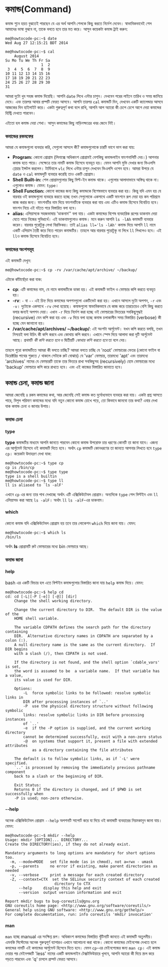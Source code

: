 # কমান্ড(Command) #

কমান্ড শুনে হয়ত বুঝতেই পারছেন যে এর অর্থ আপনি শেলকে কিছু করতে নির্দেশ দেবেন। স্বাভাবিকভাবেই শেল আমাদের ভাষা বুঝবে না, তাকে বলতে হবে তার মত করে। আসুন কয়েকটা কমান্ড ট্রাই করুন:

```
me@howtocode-pc:~$ date
Wed Aug 27 12:15:21 BDT 2014
```

```
me@howtocode-pc:~$ cal
    August 2014       
Su Mo Tu We Th Fr Sa  
                1  2  
 3  4  5  6  7  8  9  
10 11 12 13 14 15 16  
17 18 19 20 21 22 23  
24 25 26 27 28 29 30  
31                    

```

আমরা দুটো খুব সহজ কমান্ড দিয়েছি। আপনি `date` লিখে এন্টার চাপুন। দেখবেন পরের লাইনে তারিখ ও সময় জানিয়ে দেবে। এবং তারপর আবার প্রম্পটি ফেরত আসবে। আপনি তারপর `cal` কমান্ডটি দিন, দেখবেন একটি ক্যালেন্ডার আসবে আজকের দিন হাইলাইট করে। একটা গুরুত্বপূর্ণ কথা বলে রাখি, আপনি আপ অ্যারো কী চেপে চেপে আগে দেয়া কমান্ডের হিস্ট্রি দেখতে পারবেন।

এইতো হল কমান্ড দেয়া শেখা। আসুন কমান্ডের কিছু নাড়িনক্ষত্রের খবর জেনে নিই।

### কমান্ডের রকমফের ###
আমরা যে কমান্ডগুলো ব্যবহার করি, সেগুলো আসলে কী? কমান্ডগুলোকে চারটি ভাগে ভাগ করা যায়:

*  **Program:** কোনো প্রোগ্রাম (লিনাক্সে অধিকাংশ প্রোগ্রামই বেশকিছু কমান্ডলাইন ফাংশনালিটি দেয়।) আপনার কমান্ড হতে পারে। সেক্ষেত্রে তার নামটি কমান্ড হিসেবে ব্যবহৃত হয়। যেমন আপনি মুভি দেখার জন্য ভিএলসি প্লেয়ার ইন্সটল করলেন। টার্মিনালে `vlc` লিখে এন্টার চাপুন দেখবেন ভিএলসি ওপেন হবে। আমরা উপরে যে `date` ও `cal` কমান্ডদুটি ব্যবহার করেছি তাও একটি প্রোগ্রাম।
*  **Shell Built-in:** শেল প্রোগ্রামগুলোর কিছু বিল্ট-ইন কমান্ড থাকে। এগুলোর আলাদাভাবে অস্তিত্ব থাকে না। এগুলোও কমান্ড। যেমন: `type`।
*  **Shell Function:** কোনো কাজের জন্য কিছু কমান্ডকে বিশেষভাবে ব্যবহার করা হয়। কিন্তু যদি এমন হয় যে বারবার ওই কমান্ডগুলো ব্যবহার করতে হচ্ছে তখন সেগুলোকে একসাথে একটি ফাংশনে রূপ দেয়া হয় কম পরিশ্রমে কাজ করার জন্য। ফাংশনটির নাম দিয়ে ফাংশনটিকে ব্যবহার করা যায় এবং এটিও কমান্ড হিসেবে বিবেচিত হবে। ফাংশন নিয়ে এই বইতে পরে বিস্তারিত বলা হবে।
*  **alias:** এলিয়াসকে সহজভাষায় 'ডাকনাম'' বলা যায়। একটা কমান্ডের বিশেষ ব্যবহারিক রূপের ডাকনাম দেয়া যেতে পারে নিজের সুবিধার্থে। এই ডাকনামগুলোও কমান্ড। মনে করুন আপনি `ls -lAh` কমান্ডটি ব্যবহার করেন। বারবার পুরোটুকু লেখা বিরক্তিকর। তাই `alias ll='ls -lAh'` কমান্ড দিয়ে আপনি `ll` নামে একটি এলিয়াস তৈরী করে নিতে পারেন কমান্ডটির। তাহলে আর বারবার পুরোটুকু না লিখে `ll` লিখলেও হবে। এই `ll`ও কমান্ড হিসেবে বিবেচিত হবে।

### কমান্ডের অংশসমূহ ###
 এই কমান্ডটি দেখুন:

```
me@howtocode-pc:~$ cp -rv /var/cache/apt/archive/ ~/backup/
```

এটাকে কাঁটাছেঁড়া করা যাক:
*  **cp**: এটি কমান্ডের নাম, যে নামে কমান্ডটিকে ডাকা হয়। এই কমান্ডটি ফাইল ও ফোল্ডার কপি করতে ব্যবহৃত হয়।
*  **-rv**: `-` বা `--` এই চিহ্ন দিয়ে কমান্ডের অপশনগুলো একটিভেট করা হয়। এখানে আসলে দুটো অপশন, `-r` এবং `-v`। দুটোকে একসাথে `-rv` লেখা হয়েছে। কমান্ডগুলো স্বাভাবিকভাবে যে কাজ করে তারচেয়েও বেশি কিছু করতে বলার জন্যই অপশন দেয়া। এখান `-r` দিয়ে নির্দেশ করা হচ্ছে ওই ফোল্ডারের ভিতরের সবকিছুসুদ্ধই (recursive) যেন কপি করা হয় এবং `-v` দিয়ে বলা হচ্ছে কমান্ড চলাকালীন সময় বিস্তারিত (verbose) কী হচ্ছে যেন জানানো হয়।
*  **/var/cache/apt/archives/ ~/backup/**: এই অংশটা আর্গুমেন্ট। যখন কপি করতে বলছি, তখন নিশ্চয়ই বলা উচিৎ কী কপি করবে এবং কোথায় কপি করবে। এখানে স্পেস দিয়ে আলাদা করা দুটি আর্গুমেন্ট আছে। প্রথমটি *কী কপি করতে হবে* ও দ্বিতীয়টি *কোথায় কপি করতে হবে* তা বলে দেয়।

তাহলে পুরো কমান্ডটিতে আমরা কী বলতে চাচ্ছি? আমরা বলতে চাচ্ছি যে 'root' ফোল্ডারের ভেতর (কোনো ফাইল বা ডিরেক্টরির পাথের শুরুতে `/` থাকলে সেটাকে রুট বোঝায়) যে 'var' ফোল্ডার, তারমধ্যে 'apt' এবং তারমধ্যে 'archives' নামের যে ফোল্ডারটি তাকে তার ভিতরে রাখা সবকিছুসহ (recursively) হোম ফোল্ডারের মধ্যে 'backup' ফোল্ডারে কপি করে রাখতে হবে। এবং এই কাজের বিস্তারিত জানাতে হবে।

## কমান্ড চেনা, কমান্ড জানা ##

আমরা জেনেছি ৪ রকম কমান্ডের কথা, আর জেনেছি সেই কমান্ড কত দুর্বোধ্যভাবে ব্যবহার করা যায়। একটা প্রশ্ন আসতে পারে, বিপুল পরিমাণ কমান্ডের মধ্যে যদি নতুন কোনো কমান্ড চোখে পড়ে, তো কিভাবে জানবো তার কথা? এবার দেখা যাক কমান্ড চেনা ও জানার উপায়।

### কমান্ড চেনা ###

#### type ####

**type** কমান্ডটির মাধ্যমে আপনি জানতে পারবেন কোনো কমান্ড উপরোক্ত চার ধরণের কোনটি তা জানা যাবে। এজন্য এর আর্গুমেন্ট হিসেবে ওই কমান্ডটি দিতে হবে। অর্থাৎ `cp` কমান্ডটি কোনধরণের তা জানতে আপনার লিখতে হবে `type cp`। কয়েকটা উদাহরণ দেখা যাক:

```
me@howtocode-pc:~$ type cp
cp is /bin/cp
me@howtocode-pc:~$ type type
type is a shell builtin
me@howtocode-pc:~$ type ll
ll is aliased to `ls -alF'
```
এখানে `cp` এর জন্য তার পাথ দেখাচ্ছে অর্থাৎ এটি এক্সিকিউটেবল প্রোগ্রাম। অন্যদিকে `type` শেল বিল্টইন এবং `ll` এলিয়াসড করা আছে `ls -alF`। অর্থাৎ `ll` `ls -alF`-এর ডাকনাম।

#### which ####

কোনো কমান্ড যদি এক্সিকিউটেবল প্রোগ্রাম হয় তবে তার লোকেশন `which` দিয়ে জানা যায়। যেমন:

```
me@howtocode-pc:~$ which ls
/bin/ls
```
অর্থাৎ **ls** প্রোগ্রামটি রুট ফোল্ডারের মধ্যে bin ফোল্ডারে আছে।

### কমান্ড জানা ###

#### help ####

bash এর একটি ফিচার হল এতে বিল্টইন কমান্ডগুলোর বিস্তারিত জানা যায় `help` কমান্ড দিয়ে। যেমন:

```
me@howtocode-pc:~$ help cd
cd: cd [-L|[-P [-e]] [-@]] [dir]
    Change the shell working directory.
    
    Change the current directory to DIR.  The default DIR is the value of the
    HOME shell variable.
    
    The variable CDPATH defines the search path for the directory containing
    DIR.  Alternative directory names in CDPATH are separated by a colon (:).
    A null directory name is the same as the current directory.  If DIR begins
    with a slash (/), then CDPATH is not used.
    
    If the directory is not found, and the shell option `cdable_vars' is set,
    the word is assumed to be  a variable name.  If that variable has a value,
    its value is used for DIR.
    
    Options:
        -L	force symbolic links to be followed: resolve symbolic links in
    	DIR after processing instances of `..'
        -P	use the physical directory structure without following symbolic
    	links: resolve symbolic links in DIR before processing instances
    	of `..'
        -e	if the -P option is supplied, and the current working directory
    	cannot be determined successfully, exit with a non-zero status
        -@  on systems that support it, present a file with extended attributes
            as a directory containing the file attributes
    
    The default is to follow symbolic links, as if `-L' were specified.
    `..' is processed by removing the immediately previous pathname component
    back to a slash or the beginning of DIR.
    
    Exit Status:
    Returns 0 if the directory is changed, and if $PWD is set successfully when
    -P is used; non-zero otherwise.
```

#### --help ####

অনেক এক্সিকিউটেবল প্রোগ্রাম `--help` অপশনটি সাপোর্ট করে যা দিয়ে ওই কমান্ডটি ব্যবহারের নিয়মকানুন জানা যায়। যেমন:

```
me@howtocode-pc:~$ mkdir --help
Usage: mkdir [OPTION]... DIRECTORY...
Create the DIRECTORY(ies), if they do not already exist.

Mandatory arguments to long options are mandatory for short options too.
  -m, --mode=MODE   set file mode (as in chmod), not a=rwx - umask
  -p, --parents     no error if existing, make parent directories as needed
  -v, --verbose     print a message for each created directory
  -Z, --context=CTX  set the SELinux security context of each created
                      directory to CTX
      --help     display this help and exit
      --version  output version information and exit

Report mkdir bugs to bug-coreutils@gnu.org
GNU coreutils home page: <http://www.gnu.org/software/coreutils/>
General help using GNU software: <http://www.gnu.org/gethelp/>
For complete documentation, run: info coreutils 'mkdir invocation'
```

#### man ####

`man` হচ্ছে manual এর সংক্ষিপ্ত রূপ। অধিকাংশ কমান্ডের বিস্তারিত খুঁটিনাটি জানতে এই কমান্ডটি অতুলনীয়। এমনকি সিস্টেমের অনেক গুরুত্বপূর্ণ ব্যাপারও এখানে আলোচনা করা থাকে। কোনো কমান্ডের মেইনপেজ দেখতে হলে কমান্ডের নামটি এই কমান্ডের আর্গুমেন্ট হিসেবে দিতে হবে। যেমন `cp`-এর মেইনপেজের জন্য `man cp`। এই কমান্ড দেয়ার পর মেইনপজটি 'less' নামের একটি কমান্ডলাইন টেক্সটভিউয়ারে খুলবে, আপনি অ্যারো কী দিয়ে স্ক্রল করে পড়তে পারবেন এবং 'q' চাপলে প্রম্পট ফেরত আসবে।